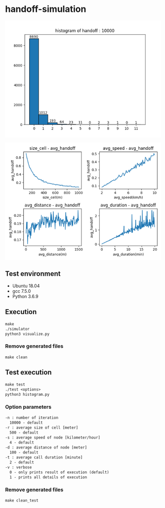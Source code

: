 # handoff-simulation


![histogram](./images/hist.png)

![result](./images/result.png)


## Test environment
- Ubuntu 18.04
- gcc 7.5.0
- Python 3.6.9


## Execution
```
make
./simulator
python3 visualize.py
```
### Remove generated files
```
make clean
```

## Test execution
```
make test
./test <options>
python3 histogram.py
```

### Option parameters
```
-n : number of iteration
  10000 - default
-r : average size of cell [meter]
  500 - default
-s : average speed of node [kilometer/hour]
  4 - default
-d : average distance of node [meter]
  100 - default
-t : average call duration [minute]
  2 - default
-v : verbose 
  0 - only prints result of execution (default)
  1 - prints all details of execution
```


### Remove generated files
```
make clean_test
```